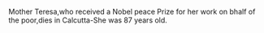 
Mother Teresa,who received a Nobel peace Prize for her work on bhalf of the poor,dies in Calcutta-She was 87 years old.
